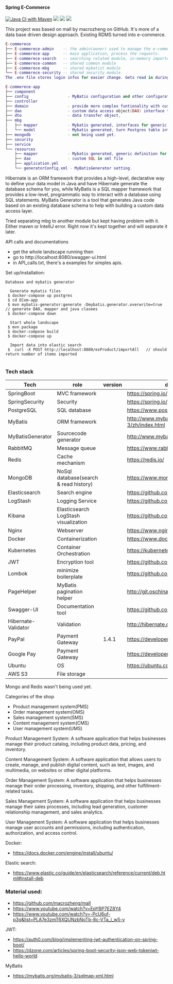 #### Spring E-Commerce

[![Java CI with Maven](https://github.com/JunChen22/E-commerce/actions/workflows/maven.yml/badge.svg)](https://github.com/JunChen22/E-commerce/actions/workflows/maven.yml) <a href="https://github.com/JunChen22/E-commerce-React"><img src="https://img.shields.io/badge/Frontend-React-green"></a> <a href="https://github.com/JunChen22/E-commerce-microservice"><img src="https://img.shields.io/badge/Miscroservice-version-green"></a> <a href="TBD"><img src="https://img.shields.io/badge/Demo-running-green"></a>

This project was based on mall by macrozheng on GitHub. It's more of a data base driven design approach. Existing
RDMS turned into e-commerce.

``` lua
E-commerece 
├── E-commerece-admin    -- the admin(owner) used to manage the e-commerece and users
├── E-commerece-app      -- main application, process the requests.
├── E-commerece-search   -- searching related module, in-memory imported in data for fast search
├── E-commerece-common   -- shared common module
├── E-commerece-mbg      -- shared mybatist module
└── E-commerece-security -- shared security module
The .env file stores login infos for easier change. Gets read in during run time by docker.

E-commerece-app 
├── component   
├── config                 - MyBatis configuration and other configuration.
├── controller              
├── domain                 - provide more complex funtionality with custom DAO and xml.
├── dao                    - custom data access object(DAO) interface to interact with Postgres. Definitition impltemented in resources.
├── dto                    - data transfer object, 
├── mbg     
│   ├── mapper             - Mybatis generated, interfaces for generic function to interact with Postgres
│   └── model              - Mybatis generated, turn Postgres table into model, basic function, getting setter for colum.  
├── mongodb                - not being used yet.
├── security
├── service
└── resources
    ├── mapper             - Mybatis generated, generic definition for the generated mapper interfaces. 
    ├── dao                - custom SQL in xml file
    ├── application.yml
    └── generatorConfig.xml - MyBatisGenerator setting.

```

Hibernate is an ORM framework that provides a high-level, declarative way to define your data model in Java and have
Hibernate generate the database schema for you, while MyBatis is a SQL mapper framework that provides a low-level,
programmatic way to interact with a database using SQL statements. MyBatis Generator is a tool that generates Java
code based on an existing database schema to help with building a custom data access layer.

Tried separating mbg to another module but kept having problem with it. Either maven or IntelliJ error. Right now it's 
kept together and will separate it later.

API calls and documentations
- get the whole landscape running then
- go to http://localhost:8080/swagger-ui.html
- in API_calls.txt, there's a examples for simples apis.

Set up/installation:

```
Database and mybatis generator

  Generate mybatis files
 $ docker-compose up postgres
 $ cd ECom-app
 $ mvn mybatis-generator:generate -Dmybatis.generator.overwrite=true // generate DAO, mapper and java clasees
 $ docker-compose down

  Start whole landscape
 $ mvn package
 $ docker-compose build
 $ docker-compose up
 
  Import data into elastic search
 $  curl -X POST http://localhost:8080/esProduct/importAll   // should return number of items imported
 
```

### Tech stack
| Tech                | role                                  | version | documentation                                  |
|---------------------|---------------------------------------|---------|------------------------------------------------|
| SpringBoot          | MVC framework                         |         | https://spring.io/projects/spring-boot         |
| SpringSecurity      | Security                              |         | https://spring.io/projects/spring-security     |
| PostgreSQL          | SQL database                          |         | https://www.postgresql.org/                    |
| MyBatis             | ORM framework                         |         | http://www.mybatis.org/mybatis-3/zh/index.html |
| MyBatisGenerator    | Sourcecode generator                  |         | http://www.mybatis.org/generator/index.html    |
| RabbitMQ            | Message queue                         |         | https://www.rabbitmq.com/                      |
| Redis               | Cache mechanism                       |         | https://redis.io/                              |
| MongoDB             | NoSql database(search & read history) |         | https://www.mongodb.com                        |
| Elasticsearch       | Search engine                         |         | https://github.com/elastic/elasticsearch       |
| LogStash            | Logging Service                       |         | https://github.com/elastic/logstash            |
| Kibana              | Elasticsearch LogStash visualization  |         | https://github.com/elastic/kibana              |
| Nginx               | Webserver                             |         | https://www.nginx.com/                         |
| Docker              | Containerization                      |         | https://www.docker.com                         |
| Kubernetes          | Container Orchestration               |         | https://kubernetes.io/                         |
| JWT                 | Encryption tool                       |         | https://github.com/jwtk/jjwt                   |
| Lombok              | minimize boilerplate                  |         | https://github.com/rzwitserloot/lombok         |
| PageHelper          | MyBatis pagination helper             |         | http://git.oschina.net/free/Mybatis_PageHelper |
| Swagger-UI          | Documentation tool                    |         | https://github.com/swagger-api/swagger-ui      |
| Hibernate-Validator | Validation                            |         | http://hibernate.org/validator                 |
| PayPal              | Payment Gateway                       | 1.4.1   | https://developer.paypal.com/home              |
| Google Pay          | Payment Gateway                       |         | https://developers.google.com/pay/api          |
| Ubuntu              | OS                                    |         | https://ubuntu.com/                            |
| AWS S3              | File storage                          |         |                                                |






Mongo and Redis wasn't being used yet.



Categories of the shop

- Product management system(PMS)
- Order management system(OMS)
- Sales management system(SMS)
- Content management system(CMS)
- User management system(UMS)

Product Management System:
A software application that helps businesses manage their product catalog, including product data, pricing, and inventory.

Content Management System:
A software application that allows users to create, manage, and publish digital content, such as text, images, and multimedia, on websites or other digital platforms.

Order Management System:
A software application that helps businesses manage their order processing, inventory, shipping, and other fulfillment-related tasks.

Sales Management System:
A software application that helps businesses manage their sales processes, including lead generation, customer relationship management, and sales analytics.

User Management System:
A software application that helps businesses manage user accounts and permissions, including authentication, authorization, and access control.


Docker:
- https://docs.docker.com/engine/install/ubuntu/

Elastic search:
- https://www.elastic.co/guide/en/elasticsearch/reference/current/deb.html#install-deb

### Material used:
- https://github.com/macrozheng/mall
- https://www.youtube.com/watch?v=EpYBP7EZ8Y4
- https://www.youtube.com/watch?v=-PcU6uf-p3g&list=PLA7e3zmT6XQUNzbNoTb-8c-VTa_i_w5-y

JWT:
- https://auth0.com/blog/implementing-jwt-authentication-on-spring-boot/
- https://dzone.com/articles/spring-boot-security-json-web-tokenjwt-hello-world

MyBatis
- https://mybatis.org/mybatis-3/sqlmap-xml.html
